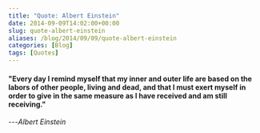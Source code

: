 ```yaml
---
title: "Quote: Albert Einstein"
date: 2014-09-09T14:02:00+00:00
slug: quote-albert-einstein
aliases: /blog/2014/09/09/quote-albert-einstein
categories: [Blog]
tags: [Quotes]
---
```


#### "Every day I remind myself that my inner and outer life are based on the labors of other people, living and dead, and that I must exert myself in order to give in the same measure as I have received and am still receiving."

---*Albert Einstein*
